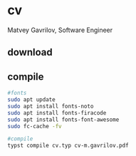 # cv

Matvey Gavrilov, Software Engineer

## download

## compile

```bash
#fonts
sudo apt update 
sudo apt install fonts-noto
sudo apt install fonts-firacode
sudo apt install fonts-font-awesome
sudo fc-cache -fv

#compile
typst compile cv.typ cv-m.gavrilov.pdf
```
